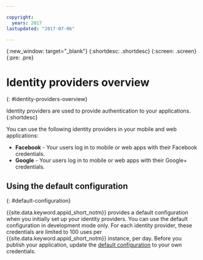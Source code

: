 ```yaml
---

copyright:
  years: 2017
lastupdated: "2017-07-06"

---
```


{:new_window: target="_blank"}
{:shortdesc: .shortdesc}
{:screen: .screen}
{:pre: .pre}

# Identity providers overview
{: #identity-providers-overview}

Identity providers are used to provide authentication to your applications.
{:shortdesc}

You can use the following identity providers in your mobile and web applications:

* **Facebook** - Your users log in to mobile or web apps with their Facebook credentials.
* **Google** -  Your users log in to mobile or web apps with their Google+ credentials.


## Using the default configuration
{: #default-configuration}

{{site.data.keyword.appid_short_notm}} provides a default configuration when you initially set up your identity providers. You can use the default configuration in development mode only. For each identity provider, these credentials are limited to 100 uses per {{site.data.keyword.appid_short_notm}} instance, per day. Before you publish your application, update the [default configuration](/docs/services/appid/identity-providers.html) to your own credentials.
